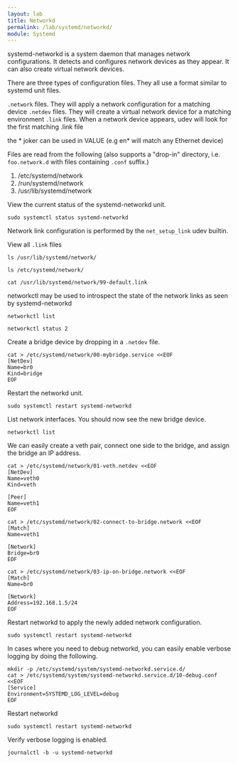 ```yaml
---
layout: lab
title: Networkd
permalink: /lab/systemd/networkd/
module: Systemd
---
```


systemd-networkd is a system daemon that manages network configurations. It detects and configures network devices as they appear. It can also create virtual network devices.

There are three types of configuration files. They all use a format similar to systemd unit files.

`.network` files. They will apply a network configuration for a matching device
`.netdev` files. They will create a virtual network device for a matching environment
`.link` files. When a network device appears, udev will look for the first matching .link file

the * joker can be used in VALUE (e.g en* will match any Ethernet device)


Files are read from the following (also supports a "drop-in" directory, i.e. `foo.network.d` with files containing `.conf` suffix.)

1) /etc/systemd/network
2) /run/systemd/network 
3) /usr/lib/systemd/network

View the current status of the systemd-networkd unit.

```
sudo systemctl status systemd-networkd
```

Network link configuration is performed by the `net_setup_link` udev builtin. 

View all `.link` files 

```
ls /usr/lib/systemd/network/
```

```
ls /etc/systemd/network/
```
```
cat /usr/lib/systemd/network/99-default.link
```

networkctl may be used to introspect the state of the network links as seen by systemd-networkd

```
networkctl list
```

```
networkctl status 2
```

Create a bridge device by dropping in a `.netdev` file.

```
cat > /etc/systemd/network/00-mybridge.service <<EOF
[NetDev]
Name=br0
Kind=bridge
EOF
```

Restart the networkd unit.

```
sudo systemctl restart systemd-networkd
```

List network interfaces. You should now see the new bridge device.

```
networkctl list
```

We can easily create a veth pair, connect one side to the bridge, and assign the bridge an IP address.

```
cat > /etc/systemd/network/01-veth.netdev <<EOF
[NetDev]
Name=veth0
Kind=veth

[Peer]
Name=veth1
EOF
```

```
cat > /etc/systemd/network/02-connect-to-bridge.network <<EOF
[Match]
Name=veth1

[Network]
Bridge=br0
EOF
```

```
cat > /etc/systemd/network/03-ip-on-bridge.network <<EOF
[Match]
Name=br0

[Network]
Address=192.168.1.5/24
EOF
```

Restart networkd to apply the newly added network configuration.

```
sudo systemctl restart systemd-networkd
```

In cases where you need to debug networkd, you can easily enable verbose logging by doing the following.

```
mkdir -p /etc/systemd/system/systemd-networkd.service.d/
cat > /etc/systemd/system/systemd-networkd.service.d/10-debug.conf <<EOF
[Service]
Environment=SYSTEMD_LOG_LEVEL=debug
EOF
```

Restart networkd

```
sudo systemctl restart systemd-networkd
```

Verify verbose logging is enabled.

```
journalctl -b -u systemd-networkd
```
